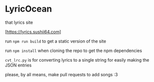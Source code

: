 # LyricOcean

that lyrics site

[https://lyrics.sushii64.com]

run `npm run build` to get a static version of the site

run `npm install` when cloning the repo to get the npm dependencies

`cvt_lrc.py` is for converting lyrics to a single string for easily making the JSON entries

please, by all means, make pull requests to add songs :3